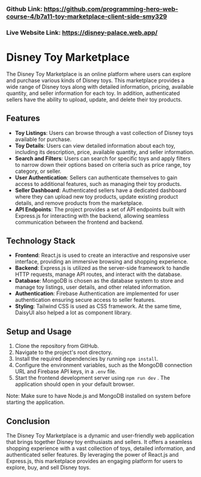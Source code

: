 ### Github Link: https://github.com/programming-hero-web-course-4/b7a11-toy-marketplace-client-side-smy329

### Live Website Link: https://disney-palace.web.app/

# Disney Toy Marketplace

The Disney Toy Marketplace is an online platform where users can explore and purchase various kinds of Disney toys. This marketplace provides a wide range of Disney toys along with detailed information, pricing, available quantity, and seller information for each toy. In addition, authenticated sellers have the ability to upload, update, and delete their toy products.

## Features

- **Toy Listings**: Users can browse through a vast collection of Disney toys available for purchase.
- **Toy Details**: Users can view detailed information about each toy, including its description, price, available quantity, and seller information.
- **Search and Filters**: Users can search for specific toys and apply filters to narrow down their options based on criteria such as price range, toy category, or seller.
- **User Authentication**: Sellers can authenticate themselves to gain access to additional features, such as managing their toy products.
- **Seller Dashboard**: Authenticated sellers have a dedicated dashboard where they can upload new toy products, update existing product details, and remove products from the marketplace.
- **API Endpoints**: The project provides a set of API endpoints built with Express.js for interacting with the backend, allowing seamless communication between the frontend and backend.

## Technology Stack

- **Frontend**: React.js is used to create an interactive and responsive user interface, providing an immersive browsing and shopping experience.
- **Backend**: Express.js is utilized as the server-side framework to handle HTTP requests, manage API routes, and interact with the database.
- **Database**: MongoDB is chosen as the database system to store and manage toy listings, user details, and other related information.
- **Authentication**: Firebase Authentication are implemented for user authentication ensuring secure access to seller features.
- **Styling**: Tailwind CSS is used as CSS framework. At the same time, DaisyUI also helped a lot as component library.

## Setup and Usage

1. Clone the repository from GitHub.
2. Navigate to the project's root directory.
3. Install the required dependencies by running `npm install`.
4. Configure the environment variables, such as the MongoDB connection URL and Firebase API keys, in a `.env` file.
5. Start the frontend development server using `npm run dev` . The application should open in your default browser.

Note: Make sure to have Node.js and MongoDB installed on system before starting the application.

## Conclusion

The Disney Toy Marketplace is a dynamic and user-friendly web application that brings together Disney toy enthusiasts and sellers. It offers a seamless shopping experience with a vast collection of toys, detailed information, and authenticated seller features. By leveraging the power of React.js and Express.js, this marketplace provides an engaging platform for users to explore, buy, and sell Disney toys.
